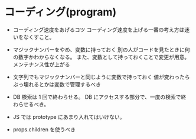 # コーディング(program)

- コーディング速度をあげるコツ
  コーディング速度を上げる一番の考え方は迷いをなくすこと。

- マジックナンバーをやめ、変数に持っておく
  別の人がコードを見たときに何の数字かわからなくなる。
  また、変数として持っておくことで変更が用意。メンテナンス性が上がる

- 文字列でもマジックナンバーと同じように変数で持っておく
  値が変わったらぶっ壊れるとかは変数で管理するべき

- DB 検索は 1 回で終わらせる。
  DB にアクセスする部分で、一度の検索で終わらせるべき。

- JS では prototype にあまり入れてはいけない。

- props.children を使うべき
